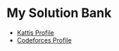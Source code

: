 My Solution Bank
=================
- [Kattis Profile](https://open.kattis.com/users/donaldong)
- [Codeforces Profile](https://codeforces.com/profile/donaldong)
